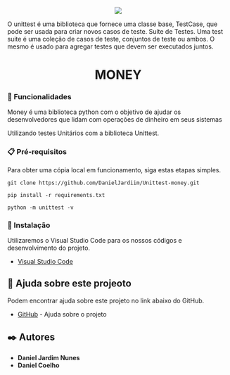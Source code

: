 <p align="center">
<img src="https://geekflare.com/wp-content/uploads/2021/11/python-unittest-840x270.png"/>
</p>

<p>
O unittest é uma biblioteca que fornece uma classe base, TestCase, que pode ser usada para criar novos casos de teste. Suíte de Testes. Uma test suite é uma coleção de casos de teste, conjuntos de teste ou ambos. O mesmo é usado para agregar testes que devem ser executados juntos.
</p>

<h1 align="center" color=green>
MONEY
</h1>

### 🚀 Funcionalidades

<p>
Money é uma biblioteca python com o objetivo de ajudar os desenvolvedores que lidam com operações de dinheiro em seus sistemas
</p>

<p>
Utilizando testes Unitários com a biblioteca Unittest.
</p>

### 📋 Pré-requisitos

<p>
Para obter uma cópia local em funcionamento, siga estas etapas simples.
</p>

```
git clone https://github.com/DanielJardiim/Unittest-money.git
```
```
pip install -r requirements.txt
```
```
python -m unittest -v
```

### 🔧 Instalação

<p>
Utilizaremos o Visual Studio Code para os nossos códigos e desenvolvimento do projeto.
</p>

* [Visual Studio Code](https://code.visualstudio.com/download) 

## 🎁 Ajuda sobre este projeoto

<p>
Podem encontrar ajuda sobre este projeto no link abaixo do GitHub.
</p>

* [GitHub](https://github.com/vieiraroger/pcr-money.git) - Ajuda sobre o projeto

## ✒️ Autores

* **Daniel Jardim Nunes**
* **Daniel Coelho**